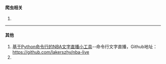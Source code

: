 

#### 爬虫相关

1. 

---
#### 其他


1. [基于Python命令行的NBA文字直播小工具](https://www.jianshu.com/p/b4077b8810bd)--命令行文字直播，Github地址：https://github.com/lakerszhy/nba-live
2. 
